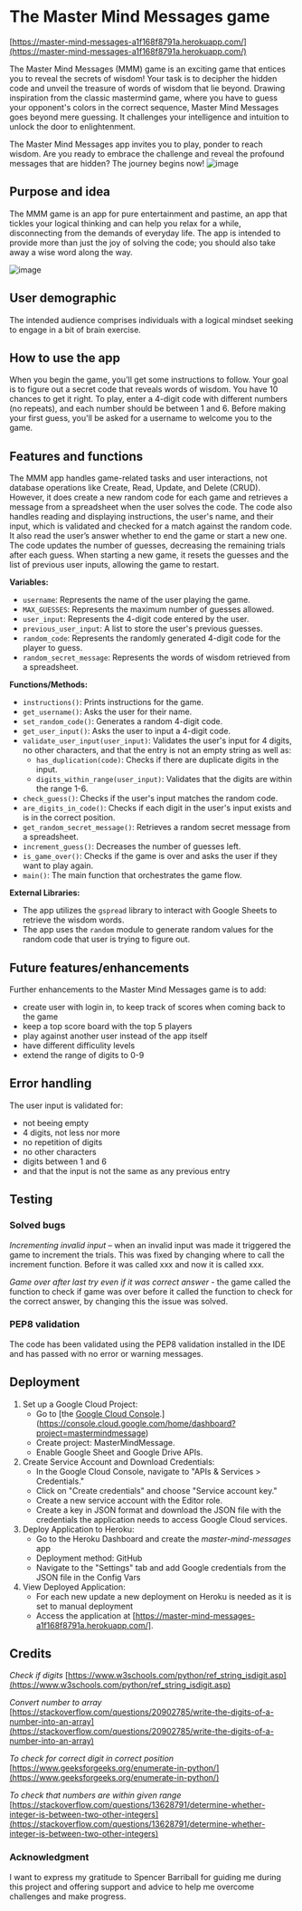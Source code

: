
# The Master Mind Messages game
[https://master-mind-messages-a1f168f8791a.herokuapp.com/](https://master-mind-messages-a1f168f8791a.herokuapp.com/)

The Master Mind Messages (MMM) game is an exciting game that entices you to reveal the secrets of wisdom! Your task is to decipher the hidden code and unveil the treasure of words of wisdom that lie beyond. Drawing inspiration from the classic mastermind game, where you have to guess your opponent's colors in the correct sequence, Master Mind Messages goes beyond mere guessing. It challenges your intelligence and intuition to unlock the door to enlightenment.

The Master Mind Messages app invites you to play, ponder to reach wisdom. Are you ready to embrace the challenge and reveal the profound messages that are hidden? The journey begins now!
![image](https://github.com/CharlottaG/Secret-message-mastermind/assets/138576943/f377821e-03b2-4548-aabd-6df7c1c8cfab)

## Purpose and idea
The MMM game is an app for pure entertainment and pastime, an app that tickles your logical thinking and can help you relax for a while, disconnecting from the demands of everyday life. The app is intended to provide more than just the joy of solving the code; you should also take away a wise word along the way.

![image](https://github.com/CharlottaG/Secret-message-mastermind/assets/138576943/bd4d108b-fd6d-47a0-bb91-71d7e2d4aefb)


## User demographic
The intended audience comprises individuals with a logical mindset seeking to engage in a bit of brain exercise.

## How to use the app
When you begin the game, you'll get some instructions to follow. Your goal is to figure out a secret code that reveals words of wisdom. You have 10 chances to get it right. To play, enter a 4-digit code with different numbers (no repeats), and each number should be between 1 and 6. Before making your first guess, you'll be asked for a username to welcome you to the game. 

## Features and functions
The MMM app handles game-related tasks and user interactions, not database operations like Create, Read, Update, and Delete (CRUD). However, it does create a new random code for each game and retrieves a message from a spreadsheet when the user solves the code. The code also handles reading and displaying instructions, the user's name, and their input, which is validated and checked for a match against the random code. It also read the user’s answer whether to end the game or start a new one. The code updates the number of guesses, decreasing the remaining trials after each guess. When starting a new game, it resets the guesses and the list of previous user inputs, allowing the game to restart.

**Variables:**
   - `username`: Represents the name of the user playing the game.
   - `MAX_GUESSES`: Represents the maximum number of guesses allowed.
   - `user_input`: Represents the 4-digit code entered by the user.
   - `previous_user_input`: A list to store the user's previous guesses.
   - `random_code`: Represents the randomly generated 4-digit code for the player to guess.
   - `random_secret_message`: Represents the words of wisdom retrieved from a spreadsheet.

**Functions/Methods:**
   - `instructions()`: Prints instructions for the game.
   - `get_username()`: Asks the user for their name.
   - `set_random_code()`: Generates a random 4-digit code.
   - `get_user_input()`: Asks the user to input a 4-digit code.
   - `validate_user_input(user_input)`: Validates the user's input for 4 digits, no other characters, and that the entry is not an empty string as well as:
     - `has_duplication(code)`: Checks if there are duplicate digits in the input.
     - `digits_within_range(user_input)`: Validates that the digits are within the range 1-6.
   - `check_guess()`: Checks if the user's input matches the random code.
   - `are_digits_in_code()`: Checks if each digit in the user's input exists and is in the correct position.
   - `get_random_secret_message()`: Retrieves a random secret message from a spreadsheet.
   - `increment_guess()`: Decreases the number of guesses left.
   - `is_game_over()`: Checks if the game is over and asks the user if they want to play again.
   - `main()`: The main function that orchestrates the game flow.

**External Libraries:**
   - The app utilizes the `gspread` library to interact with Google Sheets to retrieve the wisdom words.
   - The app uses the `random` module to generate random values for the random code that user is trying to figure out.

## Future features/enhancements
Further enhancements to the Master Mind Messages game is to add:
- create user with login in, to keep track of scores when coming back to the game
- keep a top score board with the top 5 players
- play against another user instead of the app itself
- have different difficulity levels
- extend the range of digits to 0-9

## Error handling
The user input is validated for:
  - not beeing empty
  - 4 digits, not less nor more
  - no repetition of digits
  - no other characters
  - digits between 1 and 6
  - and that the input is not the same as any previous entry

## Testing
### Solved bugs
*Incrementing invalid input* – when an invalid input was made it triggered the game to increment the trials. This was fixed by changing where to call the increment function. Before it was called xxx and now it is called xxx.

*Game over after last try even if it was correct answer* - the game called the function to check if game was over before it called the function to check for the correct answer, by changing this the issue was solved.

### PEP8 validation
The code has been validated using the PEP8 validation installed in the IDE and has passed with no error or warning messages.
  
## Deployment
1. Set up a Google Cloud Project:
   - Go to [the [Google Cloud Console](https://console.cloud.google.com/).](https://console.cloud.google.com/home/dashboard?project=mastermindmessage)
   - Create project: MasterMindMessage.
   - Enable Google Sheet and Google Drive APIs.
2. Create Service Account and Download Credentials:
   - In the Google Cloud Console, navigate to "APIs & Services > Credentials."
   - Click on "Create credentials" and choose "Service account key."
   - Create a new service account with the Editor role.
   - Create a key in JSON format and download the JSON file with the credentials the application needs to access Google Cloud services.
4. Deploy Application to Heroku:
   - Go to the Heroku Dashboard and create the *master-mind-messages* app
   - Deployment method: GitHub
   - Navigate to the "Settings" tab and add Google credentials from the JSON file in the Config Vars
5. View Deployed Application:
   - For each new update a new deployment on Heroku is needed as it is set to manual deployment
   - Access the application at [https://master-mind-messages-a1f168f8791a.herokuapp.com/].

## Credits
*Check if digits*
[https://www.w3schools.com/python/ref_string_isdigit.asp](https://www.w3schools.com/python/ref_string_isdigit.asp)

*Convert number to array*
[https://stackoverflow.com/questions/20902785/write-the-digits-of-a-number-into-an-array](https://stackoverflow.com/questions/20902785/write-the-digits-of-a-number-into-an-array)

*To check for correct digit in correct position*
[https://www.geeksforgeeks.org/enumerate-in-python/](https://www.geeksforgeeks.org/enumerate-in-python/)

*To check that numbers are within given range*
[https://stackoverflow.com/questions/13628791/determine-whether-integer-is-between-two-other-integers](https://stackoverflow.com/questions/13628791/determine-whether-integer-is-between-two-other-integers)

### Acknowledgment
I want to express my gratitude to Spencer Barriball for guiding me during this project and offering support and advice to help me overcome challenges and make progress.


